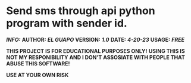 # Send sms through api python program with sender id.

***_INFO:_***
**AUTHOR:** ***EL GUAPO***
**VERSION:** ***1.0***
**DATE:** ***4-20-23***
**USAGE:** ***FREE***

**THIS PROJECT IS FOR EDUCATIONAL PURPOSES ONLY!**
**USING THIS IS NOT MY RESPONIBILITY AND I DON'T ASSOSIATE WITH PEOPLE THAT ABUSE THIS SOFTWARE!**

**USE AT YOUR OWN RISK**
